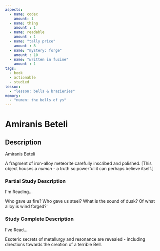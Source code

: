 ```yaml
---
aspects: 
  - name: codex
    amount: 1
  - name: thing
    amount : 1
  - name: readable
    amount : 1
  - name: "tally price"
    amount : 8
  - name: "mystery: forge"
    amount : 10
  - name: "written in fucine"
    amount : 1
tags:
  - book
  - actionable
  - studied
lesson:
  - "lesson: bells & brazieries"
memory:
  - "numen: the bells of ys"
---
```


# Amiranis Beteli

## Description
Amiranis Beteli

A fragment of iron-alloy meteorite carefully inscribed and polished. [This object houses a <i>numen</i> - a truth so powerful it can perhaps believe itself.]
### Partial Study Description
I'm Reading...

Who gave us fire? Who gave us steel? What is the sound of dusk? Of what alloy is wind forged?'
### Study Complete Description
I've Read...

Esoteric secrets of metallurgy and resonance are revealed - including directions towards the creation of a terrible Bell. 